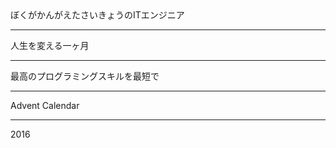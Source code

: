 <div class="color-pink-500">ぼくがかんがえたさいきょうのITエンジニア</div>

---

人生を変える一ヶ月

---

最高のプログラミングスキルを最短で

---

Advent Calendar

---

2016